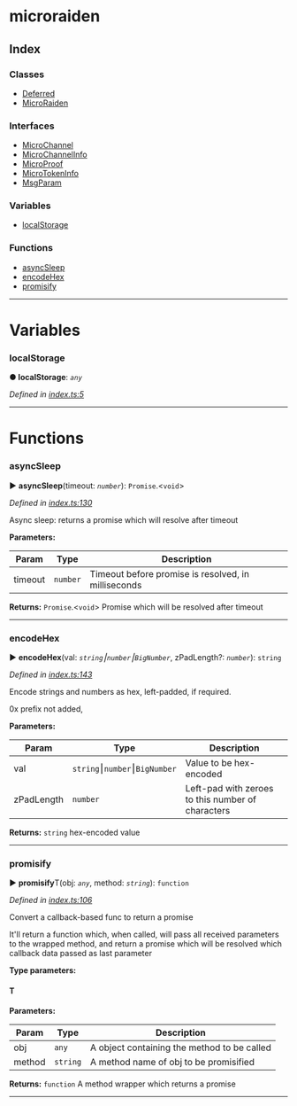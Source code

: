 


#  microraiden

## Index

### Classes

* [Deferred](classes/deferred.md)
* [MicroRaiden](classes/microraiden.md)


### Interfaces

* [MicroChannel](interfaces/microchannel.md)
* [MicroChannelInfo](interfaces/microchannelinfo.md)
* [MicroProof](interfaces/microproof.md)
* [MicroTokenInfo](interfaces/microtokeninfo.md)
* [MsgParam](interfaces/msgparam.md)


### Variables

* [localStorage](#localstorage)


### Functions

* [asyncSleep](#asyncsleep)
* [encodeHex](#encodehex)
* [promisify](#promisify)



---
# Variables
<a id="localstorage"></a>

###  localStorage

**●  localStorage**:  *`any`* 

*Defined in [index.ts:5](https://github.com/raiden-network/microraiden/blob/ec070e7/microraiden/microraiden/webui/microraiden/src/index.ts#L5)*





___


# Functions
<a id="asyncsleep"></a>

###  asyncSleep

► **asyncSleep**(timeout: *`number`*): `Promise`.<`void`>



*Defined in [index.ts:130](https://github.com/raiden-network/microraiden/blob/ec070e7/microraiden/microraiden/webui/microraiden/src/index.ts#L130)*



Async sleep: returns a promise which will resolve after timeout


**Parameters:**

| Param | Type | Description |
| ------ | ------ | ------ |
| timeout | `number`   |  Timeout before promise is resolved, in milliseconds |





**Returns:** `Promise`.<`void`>
Promise which will be resolved after timeout






___

<a id="encodehex"></a>

###  encodeHex

► **encodeHex**(val: *`string`⎮`number`⎮`BigNumber`*, zPadLength?: *`number`*): `string`



*Defined in [index.ts:143](https://github.com/raiden-network/microraiden/blob/ec070e7/microraiden/microraiden/webui/microraiden/src/index.ts#L143)*



Encode strings and numbers as hex, left-padded, if required.

0x prefix not added,


**Parameters:**

| Param | Type | Description |
| ------ | ------ | ------ |
| val | `string`⎮`number`⎮`BigNumber`   |  Value to be hex-encoded |
| zPadLength | `number`   |  Left-pad with zeroes to this number of characters |





**Returns:** `string`
hex-encoded value






___

<a id="promisify"></a>

###  promisify

► **promisify**T(obj: *`any`*, method: *`string`*): `function`



*Defined in [index.ts:106](https://github.com/raiden-network/microraiden/blob/ec070e7/microraiden/microraiden/webui/microraiden/src/index.ts#L106)*



Convert a callback-based func to return a promise

It'll return a function which, when called, will pass all received parameters to the wrapped method, and return a promise which will be resolved which callback data passed as last parameter


**Type parameters:**

#### T 
**Parameters:**

| Param | Type | Description |
| ------ | ------ | ------ |
| obj | `any`   |  A object containing the method to be called |
| method | `string`   |  A method name of obj to be promisified |





**Returns:** `function`
A method wrapper which returns a promise






___


